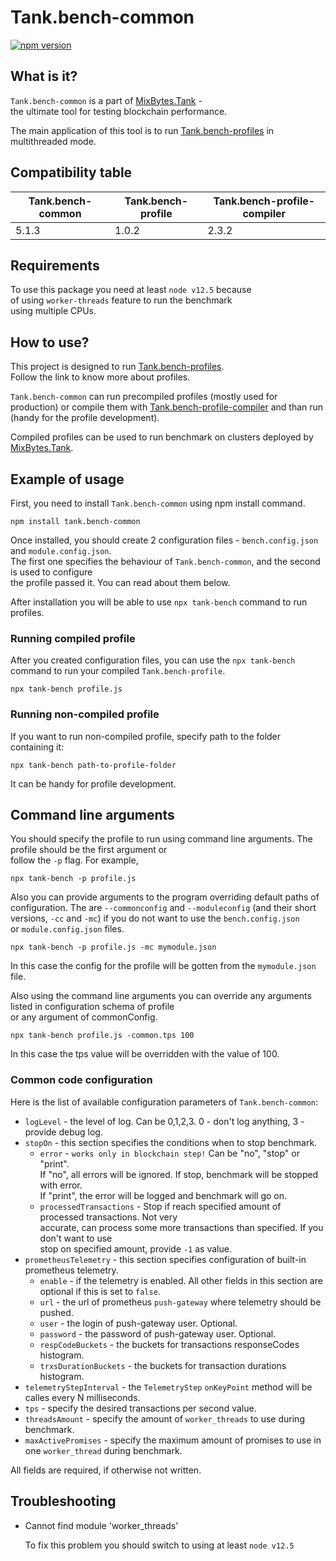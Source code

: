 # Tank.bench-common  
[![npm version](https://badge.fury.io/js/tank.bench-common.svg)](https://www.npmjs.com/package/tank.bench-common)  
  
## What is it?  

`Tank.bench-common` is a part of [MixBytes.Tank](https://github.com/mixbytes/tank) -   
the ultimate tool for testing blockchain performance. 
  
The main application of this tool is to run [Tank.bench-profiles](https://github.com/mixbytes/tank.bench-profile) in multithreaded mode.

## Compatibility table
|Tank.bench-common|Tank.bench-profile|Tank.bench-profile-compiler|
|--|--|--|
|5.1.3|1.0.2|2.3.2|

  
  
## Requirements  
  
To use this package you need at least `node v12.5` because  
of using `worker-threads` feature to run the benchmark  
using multiple CPUs.   
  
  
## How to use?  
  
This project is designed to run [Tank.bench-profiles](https://github.com/mixbytes/tank.bench-profile).  
Follow the link to know more about profiles.

`Tank.bench-common` can run precompiled profiles (mostly used for production) or compile them with [Tank.bench-profile-compiler](https://github.com/mixbytes/tank.bench-profile-compiler) and than run (handy for the profile development).

Compiled profiles can be used to run benchmark on clusters deployed by [MixBytes.Tank](https://github.com/mixbytes/tank).
   
  
## Example of usage  
  
First, you need to install `Tank.bench-common` using npm install command.  
  
```shell script  
npm install tank.bench-common
```  
  
Once installed, you should create 2 configuration files - `bench.config.json` and `module.config.json`.  
The first one specifies the behaviour of `Tank.bench-common`, and the second is used to configure  
the profile passed it. You can read about them below.  

After installation you will be able to use `npx tank-bench`  command to run profiles.


### Running compiled profile
  
After you created configuration files, you can use the `npx tank-bench`  
command to run your compiled `Tank.bench-profile`.  
  
```shell script  
npx tank-bench profile.js
```  

### Running non-compiled profile
  
If you want to run non-compiled profile, specify path to the folder containing it:  
  
```shell script  
npx tank-bench path-to-profile-folder
```  
It can be handy for profile development.
  


## Command line arguments  
  
You should specify the profile to run using command line arguments. The profile should be the first argument or  
follow the `-p` flag. For example,  
  
```shell script  
npx tank-bench -p profile.js
```  
  
Also you can provide arguments to the program overriding default paths of configuration. The are `--commonconfig` and `--moduleconfig` (and their short versions, `-cc` and `-mc`) if you do not want to use the `bench.config.json`  
or `module.config.json` files.  
  
```shell script  
npx tank-bench -p profile.js -mc mymodule.json
```  
  
In this case the config for the profile will be gotten from the `mymodule.json` file.  
  
Also using the command line arguments you can override any arguments listed in configuration schema of profile  
or any argument of commonConfig.  
  
```shell script  
npx tank-bench profile.js -common.tps 100
```  
  
In this case the tps value will be overridden with the value of 100.  
  
### Common code configuration  
  
Here is the list of available configuration parameters of `Tank.bench-common`:  
  
* `logLevel` - the level of log. Can be 0,1,2,3. 0 - don't log anything, 3 - provide debug log.  
* `stopOn` - this section specifies the conditions when to stop benchmark.  
  * `error` - `works only in blockchain step!` Can be "no", "stop" or "print".  
     If "no", all errors will be ignored. If stop, benchmark will be stopped with error.  
     If "print", the error will be logged and benchmark will go on.  
  * `processedTransactions` - Stop if reach specified amount of processed transactions. Not very   
     accurate, can process some more transactions than specified. If you don't want to use  
     stop on specified amount, provide `-1` as value.  
* `prometheusTelemetry` - this section specifies configuration of built-in prometheus telemetry.  
  * `enable` - if the telemetry is enabled. All other fields in this section are optional if this is set to `false`.  
  * `url` - the url of prometheus `push-gateway` where telemetry should be pushed.  
  * `user` - the login of push-gateway user. Optional.  
  * `password` - the password of push-gateway user. Optional.  
  * `respCodeBuckets` - the buckets for transactions responseCodes histogram.  
  * `trxsDurationBuckets` - the buckets for transaction durations histogram.  
* `telemetryStepInterval` - the `TelemetryStep` `onKeyPoint` method will be calles every N milliseconds.  
* `tps` - specify the desired transactions per second value.  
* `threadsAmount` - specify the amount of `worker_threads` to use during benchmark.  
* `maxActivePromises` - specify the maximum amount of promises to use in one `worker_thread` during benchmark.  
  
All fields are required, if otherwise not written.  
  
  
## Troubleshooting  
  
* Cannot find module 'worker_threads'  
    
  To fix this problem you should switch to using at least `node v12.5`
